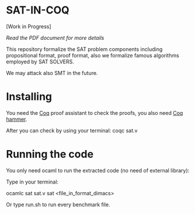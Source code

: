 # SAT-IN-COQ

[Work in Progress]

*Read the PDF document for more details*

This repository formalize the SAT problem components including propositional format, proof format, also we formalize famous algorithms employed by SAT SOLVERS.

We may attack also SMT in the future.


# Installing

You need the [Coq](https://coq.inria.fr/download) proof assistant to check the proofs, you also need [Coq hammer](https://coqhammer.github.io/).

After you can check by using your terminal: coqc sat.v

# Running the code

You only need ocaml to run the extracted code (no need of external library):

Type in your terminal:

ocamlc sat sat.v
sat <file_in_format_dimacs>

Or type run.sh to run every benchmark file.

